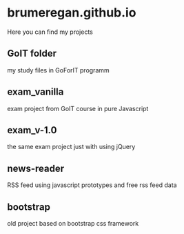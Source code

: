 # brumeregan.github.io

Here you can find my projects

## GoIT folder
my study files in GoForIT programm

## exam_vanilla
exam project from GoIT course in pure Javascript

## exam_v-1.0
the same exam project just with using jQuery

## news-reader
RSS feed using javascript prototypes and free rss feed data

## bootstrap
old project based on bootstrap css framework